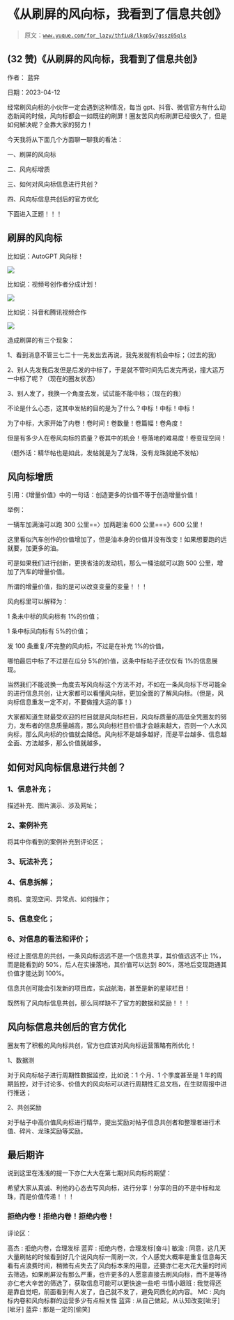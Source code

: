 # 《从刷屏的风向标，我看到了信息共创》

> 原文：[`www.yuque.com/for_lazy/thfiu8/lkgp5y7gssz05qls`](https://www.yuque.com/for_lazy/thfiu8/lkgp5y7gssz05qls)



## (32 赞)《从刷屏的风向标，我看到了信息共创》 

作者： 蓝弈 

日期：2023-04-12 

经常刷风向标的小伙伴一定会遇到这种情况，每当 gpt、抖音、微信官方有什么动态新闻的时候，风向标都会一如既往的刷屏！圈友苦风向标刷屏已经很久了，但是如何解决呢？全靠大家的努力！ 

今天我将从下面几个方面聊一聊我的看法： 

一、刷屏的风向标 

二、风向标增质 

三、如何对风向标信息进行共创？ 

四、风向标信息共创后的官方优化 

下面进入正题！！！ 

## 刷屏的风向标 

比如说：AutoGPT 风向标！ 

![](img/c571634ab243f3552b5d8bce6965c595.png) 

比如说：视频号创作者分成计划！ 

![](img/5e994d98997901ef8eefce4576a8f37d.png) 

比如说：抖音和腾讯视频合作 

![](img/c2f770c2ec3b442642d003ebefdbf43c.png) 

造成刷屏的有三个现象： 

1、看到消息不管三七二十一先发出去再说，我先发就有机会中标；（过去的我） 

2、别人先发我后发但是后发的中标了，于是就不管时间先后发完再说，撞大运万一中标了呢？（现在的圈友状态） 

3、别人发了，我换一个角度去发，试试能不能中标；（现在的我） 

不论是什么心态，这其中发帖的目的是为了什么？中标！中标！中标！ 

为了中标，大家开始了内卷！卷时间！卷数量！卷篇幅！卷角度！ 

但是有多少人在卷风向标的质量？卷其中的机会！卷落地的难易度！卷变现空间！ 

（题外话：精华帖也是如此，发帖就是为了龙珠，没有龙珠就绝不发帖） 

## 风向标增质 

引用：《增量价值》中的一句话：创造更多的价值不等于创造增量价值！ 

举例： 

一辆车加满油可以跑 300 公里==〉加两趟油 600 公里===》600 公里！ 

这里看似汽车创作的价值增加了，但是油本身的价值并没有改变！如果想要跑的远就要，加更多的油。 

可是如果我们进行创新，更换省油的发动机，那么一桶油就可以跑 500 公里，增加了汽车的增量价值。 

所谓的增量价值，指的是可以改变变量的变量！！！ 

风向标里可以解释为： 

1 条未中标的风向标有 1%的价值； 

1 条中标风向标有 5%的价值； 

发 100 条重复/不完整的风向标，不过是在补充 1%的价值， 

哪怕最后中标了不过是在瓜分 5%的价值，这条中标帖子还仅仅有 1%的信息展现。 

当然我们不能说换一角度去写风向标这个方法不对，不如在一条风向标下尽可能全的进行信息共创，让大家都可以看懂风向标，更加全面的了解风向标。（但是，风向标信息重发一定不对，不要做撞大运的事！） 

大家都知道生财最受欢迎的栏目就是风向标栏目，风向标质量的高低全凭圈友的努力，发布者的信息质量越高，那么风向标栏目价值才会越来越大，否则一个人水风向标，那么风向标的价值就会降低。风向标不是越多越好，而是平台越多、信息越全面、方法越多，那么价值就越多。 

## 如何对风向标信息进行共创？ 

### 1、信息补充； 

描述补充、图片演示、涉及网址； 

### 2、案例补充 

将其中你看到的案例补充到评论区； 

### 3、玩法补充； 

### 4、信息拆解； 

商机、变现空间、异常点、如何操作； 

### 5、信息变化； 

### 6、对信息的看法和评价； 

经过上面信息的共创，一条风向标远远不是一个信息共享，其价值远远不止 1%，而是能看到的 50%，后人在实操落地，其价值可以达到 80%，落地后变现跑通其价值才能达到 100%。 

信息共创可能会引发新的项目库，实战航海，甚至是新的星球栏目！ 

既然有了风向标信息共创，那么同样缺不了官方的数据和奖励！！！ 

## 风向标信息共创后的官方优化 

圈友有了积极的风向标共创，官方也应该对风向标运营策略有所优化！ 

1、数据测 

对于风向标帖子进行周期性数据监控，比如说：1 个月、1 个季度甚至是 1 年的周期监控，对于讨论多、价值大的风向标可以进行周期性汇总文档，在生财周报中进行推送； 

2、共创奖励 

对于帖子中高价值风向标进行精华，提出奖励对帖子信息共创者和整理者进行术值、碎片、龙珠奖励等奖励。 

## 最后期许 

说到这里在浅浅的提一下亦仁大大在第七期对风向标的期望： 

希望大家从真诚、利他的心态去写风向标，进行分享！分享的目的不是中标和龙珠，而是价值传递！！！ 

### 拒绝内卷！拒绝内卷！拒绝内卷！ 

评论区： 

高杰 : 拒绝内卷，合理发标 蓝弈 : 拒绝内卷，合理发标[奋斗] 敏渝 : 同意，这几天大量刷帖的时候看到好几个说风向标一周刷一次，个人感觉大概率是重复信息每天看有点浪费时间，稍微有点失去了风向标本来的用意，还要亦仁老大花大量的时间去筛选，如果刷屏没有那么严重，也许更多的人愿意直接去刷风向标，而不是等待亦仁老大辛苦的筛选了，获取信息可能可以更快速一些吧 书情小跟班 : 我觉得还是靠自觉吧，前面看到有人发了，自己就不发了，避免同质化的内容。 MC : 风向标内卷和风向标群的运营多少有点相关性 蓝弈 : 从自己做起，从认知改变[呲牙][呲牙] 蓝弈 : 那是一定的[偷笑]